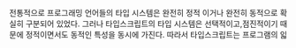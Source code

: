 전통적으로 프로그래밍 언어들의 타입 시스템은 완전히 정적 이거나 완전히 동적으로 확실히 구분되어 있었다.
그러나 타입스크립트의 타입 시스템은 선택적이고,점진적이기 때문에 정적이면서도 동적인 특성을 동시에 가진다. 따라서 타입스크립트는 프로그램의 읿